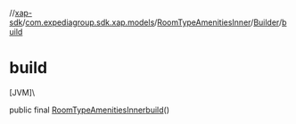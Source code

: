 //[xap-sdk](../../../../index.md)/[com.expediagroup.sdk.xap.models](../../index.md)/[RoomTypeAmenitiesInner](../index.md)/[Builder](index.md)/[build](build.md)

# build

[JVM]\

public final [RoomTypeAmenitiesInner](../index.md)[build](build.md)()
